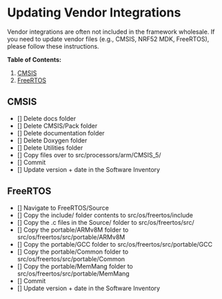 # Updating Vendor Integrations

Vendor integrations are often not included in the framework wholesale. If you need to update vendor files (e.g., CMSIS, NRF52 MDK, FreeRTOS), please follow these instructions.

**Table of Contents:**

1. [CMSIS](#cmsis)
2. [FreeRTOS](#freertos)

## CMSIS

* [] Delete docs folder
* [] Delete CMSIS/Pack folder
* [] Delete documentation folder
* [] Delete Doxygen folder
* [] Delete Utilities folder
* [] Copy files over to src/processors/arm/CMSIS_5/
* [] Commit
* [] Update version + date in the Software Inventory

## FreeRTOS

* [] Navigate to FreeRTOS/Source
* [] Copy the include/ folder contents to src/os/freertos/include
* [] Copy the .c files in the Source/ folder to src/os/freertos/src/
* [] Copy the portable/ARMv8M folder to src/os/freertos/src/portable/ARMv8M
* [] Copy the portable/GCC folder to src/os/freertos/src/portable/GCC
* [] Copy the portable/Common folder to src/os/freertos/src/portable/Common
* [] Copy the portable/MemMang folder to src/os/freertos/src/portable/MemMang
* [] Commit
* [] Update version + date in the Software Inventory
